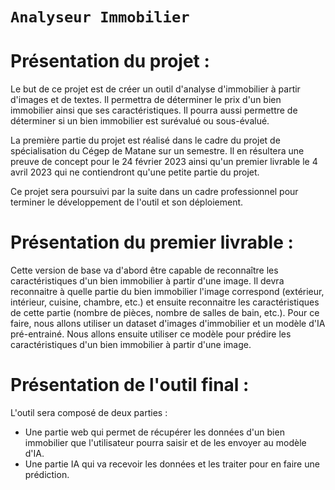 # `Analyseur Immobilier`

# __Présentation du projet :__
Le but de ce projet est de créer un outil d'analyse d'immobilier à partir d'images et de textes. Il permettra de déterminer le prix d'un bien immobilier ainsi que ses caractéristiques. Il pourra aussi permettre de déterminer si un bien immobilier est surévalué ou sous-évalué.

La première partie du projet est réalisé dans le cadre du projet de spécialisation du Cégep de Matane sur un semestre. Il en résultera une preuve de concept pour le 24 février 2023 ainsi qu'un premier livrable le 4 avril 2023 qui ne contiendront qu'une petite partie du projet.

Ce projet sera poursuivi par la suite dans un cadre professionnel pour terminer le développement de l'outil et son déploiement.

# __Présentation du premier livrable :__
Cette version de base va d'abord être capable de reconnaître les caractéristiques d'un bien immobilier à partir d'une image. Il devra reconnaitre à quelle partie du bien immobilier l'image correspond (extérieur, intérieur, cuisine, chambre, etc.) et ensuite reconnaitre les caractéristiques de cette partie (nombre de pièces, nombre de salles de bain, etc.).
Pour ce faire, nous allons utiliser un dataset d'images d'immobilier et un modèle d'IA pré-entrainé. Nous allons ensuite utiliser ce modèle pour prédire les caractéristiques d'un bien immobilier à partir d'une image.

# __Présentation de l'outil final :__
L'outil sera composé de deux parties :
- Une partie web qui permet de récupérer les données d'un bien immobilier que l'utilisateur pourra saisir et de les envoyer au modèle d'IA.
- Une partie IA qui va recevoir les données et les traiter pour en faire une prédiction.

